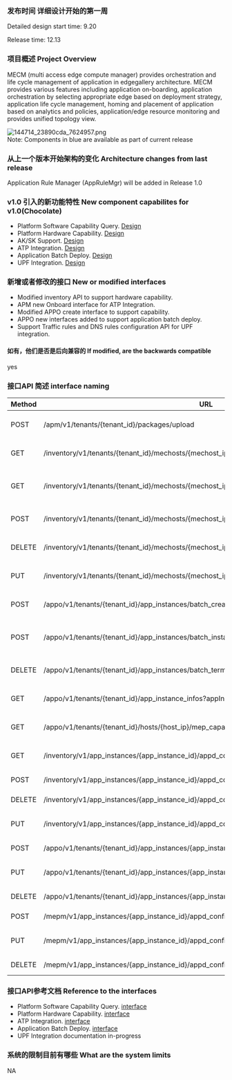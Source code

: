 ### 发布时间 详细设计开始的第一周
Detailed design start time: 9.20

Release time: 12.13

### 项目概述 Project Overview
MECM (multi access edge compute manager) provides orchestration and life cycle management of application in edgegallery architecture. MECM provides various features including application on-boarding, application orchestration by selecting appropriate edge based on deployment strategy, application life cycle management, homing and placement of application based on analytics and policies, application/edge resource monitoring and provides unified topology view.

![](https://images.gitee.com/uploads/images/2020/1124/182849_b1e412e6_7639205.png "144714_23890cda_7624957.png")
<br/> Note: Components in blue are available as part of current release

### 从上一个版本开始架构的变化 Architecture changes from last release
Application Rule Manager (AppRuleMgr) will be added in Release 1.0

### v1.0 引入的新功能特性 New component capabilites for v1.0(Chocolate)
* Platform Software Capability Query. [Design](https://gitee.com/edgegallery/community/blob/master/MECM%20PT/Release%20V1.0/Capabilities%20Exposure%20Solution.pptx)
* Platform Hardware Capability. [Design](https://gitee.com/edgegallery/community/blob/master/MECM%20PT/Release%20V1.0/Capabilities%20Exposure%20Solution.pptx)
* AK/SK Support. [Design](https://gitee.com/edgegallery/community/blob/master/MECM%20PT/Release%20V1.0/Automated%20AkSk%20Management%20Solution.pptx)
* ATP Integration. [Design](https://gitee.com/edgegallery/community/blob/master/MECM%20PT/Release%20V1.0/ATP%20MECM%20Integration.pptx)
* Application Batch Deploy. [Design](https://gitee.com/edgegallery/community/blob/master/MECM%20PT/Release%20V1.0/Application%20deployment%20on%20multiple-edges.pptx)
* UPF Integration. [Design](https://gitee.com/edgegallery/community/blob/master/MECM%20PT/Release%20V1.0/MECM_UPF_Integration.pptx)

### 新增或者修改的接口 New or modified interfaces
* Modified inventory API to support hardware capability.
* APM new Onboard interface for ATP Integration.
* Modified APPO create interface to support capability.
* APPO new interfaces added to support application batch deploy.
* Support Traffic rules and DNS rules configuration API for UPF integration.

#### 如有，他们是否是后向兼容的 If modified, are the backwards compatible
yes

### 接口API 简述 interface naming

|  Method | URL  | Description|
|---|---|---|
| POST  | /apm/v1/tenants/\{tenant_id\}/packages/upload | Onboard application package |
| GET  | /inventory/v1/tenants/\{tenant_id\}/mechosts/\{mechost_ip\}/capabilities | Retrieves edge host capabilities |
| GET  | /inventory/v1/tenants/{tenant_id}/mechosts/{mechost_ip}/capabilities/{capability_type}/applications | Retrieves applications matching capability |
| POST  | /inventory/v1/tenants/\{tenant_id\}/mechosts/\{mechost_ip\}/apps | Adds application record |
| DELETE  | /inventory/v1/tenants/\{tenant_id\}/mechosts/\{mechost_ip\}/apps/\{app_id\} | Deletes application record |
| PUT  | /inventory/v1/tenants/\{tenant_id\}/mechosts/\{mechost_ip\}/apps/\{app_id\} | Updates application record |
| POST  | /appo/v1/tenants/\{tenant_id\}/app_instances/batch_create | Batch create application instances |
| POST  | /appo/v1/tenants/\{tenant_id\}/app_instances/batch_instantiate | Batch instantiate application instances |
| DELETE  | /appo/v1/tenants/\{tenant_id\}/app_instances/batch_terminate | Batch delete application instances |
| GET  | /appo/v1/tenants/\{tenant_id\}/app_instance_infos?appInstId=uuid1&appInstId=uuid2 | Retrieves application instances |
| GET  | /appo/v1/tenants/{tenant_id}/hosts/\{host_ip\}/mep_capabilities/\{capability_id\} | Retrieves MEP software capabilities |
| GET  | /inventory/v1/app_instances/\{app_instance_id\}/appd_configuration | Retrieves APPD configurations |
| POST  | /inventory/v1/app_instances/\{app_instance_id\}/appd_configuration | Adds APPD configuration |
| DELETE  | /inventory/v1/app_instances/\{app_instance_id\}/appd_configuration | Deletes APPD configuration |
| PUT  | /inventory/v1/app_instances/\{app_instance_id\}/appd_configuration | Updates APPD configuration |
| POST  | /appo/v1/tenants/\{tenant_id\}/app_instances/\{app_instance_id\}/appd_configuration | Adds APPD configuration |
| PUT  | /appo/v1/tenants/\{tenant_id\}/app_instances/\{app_instance_id\}/appd_configuration | Updates APPD configuration |
| DELETE  | /appo/v1/tenants/\{tenant_id\}/app_instances/\{app_instance_id\}/appd_configuration | Deletes APPD configuration |
| POST  | /mepm/v1/app_instances/\{app_instance_id\}/appd_configuration | Adds APPD configuration |
| PUT  | /mepm/v1/app_instances/\{app_instance_id\}/appd_configuration | Updates APPD configuration |
| DELETE  | /mepm/v1/app_instances/\{app_instance_id\}/appd_configuration | Deletes APPD configuration |


### 接口API参考文档 Reference to the interfaces
* Platform Software Capability Query. [interface](http://docs.edgegallery.org/en/latest/Projects/MECM/Appo_Interfaces_en.html)
* Platform Hardware Capability. [interface](http://docs.edgegallery.org/en/latest/Projects/MECM/Inventory_Interfaces_en.html)
* ATP Integration. [interface](http://docs.edgegallery.org/en/latest/Projects/MECM/Apm_Interfaces_en.html)
* Application Batch Deploy. [interface](http://docs.edgegallery.org/en/latest/Projects/MECM/Appo_Interfaces_en.html)
* UPF Integration documentation in-progress 

### 系统的限制目前有哪些 What are the system limits
NA